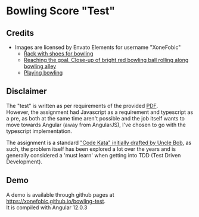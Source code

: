 # Bowling Score "Test"

## Credits

* Images are licensed by Envato Elements for username "XoneFobic"
  * [Rack with shoes for bowling](https://elements.envato.com/rack-with-shoes-for-bowling-N4CALU7)
  * [Reaching the goal. Close-up of bright red bowling ball rolling along bowling alley](https://elements.envato.com/reaching-the-goal-close-up-of-bright-red-bowling-b-S4RWUNF)
  * [Playing bowling](https://elements.envato.com/playing-bowling-PGR2VCZ)
  
## Disclaimer

The "test" is written as per requirements of the provided [PDF](Bowling%20Assignment%20-%20Front%20End%20Developer.pdf).  
However, the assignment had Javascript as a requirement and typescript as a pre, as both at the same time aren't possible and the job itself wants to move towards Angular (away from AngularJS), I've chosen to go with the typescript implementation.  
  
The assignment is a standard ["Code Kata" initially drafted by Uncle Bob](http://butunclebob.com/ArticleS.UncleBob.TheBowlingGameKata), as such, the problem itself has been explored a lot over the years and is generally considered a 'must learn' when getting into TDD (Test Driven Development).

## Demo

A demo is available through github pages at https://xonefobic.github.io/bowling-test.  
It is compiled with Angular 12.0.3  

